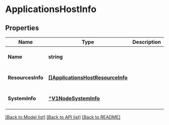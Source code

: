 # ApplicationsHostInfo

## Properties
Name | Type | Description | Notes
------------ | ------------- | ------------- | -------------
**Name** | **string** |  | [optional] [default to null]
**ResourcesInfo** | [**[]ApplicationsHostResourceInfo**](applicationsHostResourceInfo.md) |  | [optional] [default to null]
**SystemInfo** | [***V1NodeSystemInfo**](v1NodeSystemInfo.md) |  | [optional] [default to null]

[[Back to Model list]](../README.md#documentation-for-models) [[Back to API list]](../README.md#documentation-for-api-endpoints) [[Back to README]](../README.md)

